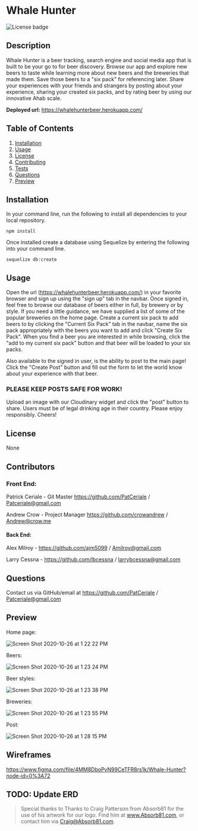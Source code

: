 # **Whale Hunter**

![License badge](https://img.shields.io/badge/license-None-success)

## Description

Whale Hunter is a beer tracking, search engine and social media app that is built to be your go to for beer discovery. Browse our app and explore new beers to taste while learning more about new beers and the breweries that made them. Save those beers to a "six pack" for referencing later. Share your experiences with your friends and strangers by posting about your experience, sharing your created six packs, and by rating beer by using our innovative Ahab scale.

**Deployed url:** https://whalehunterbeer.herokuapp.com/

## **Table of Contents**

1. [Installation](#installation)
1. [Usage](#usage)
1. [License](#license)
1. [Contributing](#contributing)
1. [Tests](#tests)
1. [Questions](#questions)
1. [Preview](#preview)

## **Installation**

In your command line, run the following to install all dependencies to your local repository.

```
npm install
```

Once installed create a database using Sequelize by entering the following into your command line.

```
sequelize db:create
```

## **Usage**

Open the url (https://whalehunterbeer.herokuapp.com/) in your favorite browser and sign up using the "sign up" tab in the navbar. Once signed in, feel free to browse our database of beers either in full, by brewery or by style. If you need a little guidance, we have supplied a list of some of the popular breweries on the home page. Create a current six pack to add beers to by clicking the "Current Six Pack" tab in the navbar, name the six pack appropriately with the beers you want to add and click "Create Six Pack". When you find a beer you are interested in while browsing, click the "add to my current six pack" button and that beer will be loaded to your six packs.

Also available to the signed in user, is the ability to post to the main page! Click the "Create Post" button and fill out the form to let the world know about your experience with that beer.

### **PLEASE KEEP POSTS SAFE FOR WORK!**

Upload an image with our Cloudinary widget and click the "post" button to share. Users must be of legal drinking age in their country. Please enjoy responsibly. Cheers!

## **License**

None

## **Contributors**

### **Front End:**

Patrick Ceriale - Git Master https://github.com/PatCeriale / Patceriale@gmail.com

Andrew Crow - Project Manager https://github.com/crowandrew / Andrew@crow.me

#### **Back End:**

Alex Milroy - https://github.com/ajm5099 / Amilroy@gmail.com

Larry Cessna - https://github.com/lbcessna / larrybcessna@gmail.com

## **Questions**

Contact us via GitHub/email at https://github.com/PatCeriale / Patceriale@gmail.com

## **Preview**

Home page:

![Screen Shot 2020-10-26 at 1 22 22 PM](https://user-images.githubusercontent.com/68709356/97225439-dff3ef80-178f-11eb-967f-1fb0fa8e7f24.png)

Beers:

![Screen Shot 2020-10-26 at 1 23 24 PM](https://user-images.githubusercontent.com/68709356/97225472-eda97500-178f-11eb-86ff-cda0b1b3c0e6.png)

Beer styles:

![Screen Shot 2020-10-26 at 1 23 38 PM](https://user-images.githubusercontent.com/68709356/97225502-fac66400-178f-11eb-8197-db63226bd88c.png)

Breweries:

![Screen Shot 2020-10-26 at 1 23 55 PM](https://user-images.githubusercontent.com/68709356/97225521-02860880-1790-11eb-8c44-b393f1d47b6b.png)

Post:

![Screen Shot 2020-10-26 at 1 28 15 PM](https://user-images.githubusercontent.com/68709356/97225567-0e71ca80-1790-11eb-83f6-83f4cbb47b0b.png)

## Wireframes

https://www.figma.com/file/4MM8DboPvN99CeTFR8rs1k/Whale-Hunter?node-id=0%3A72

## TODO: Update ERD

> Special thanks to Thanks to Craig Patterson from Absorb81 for the use of his artwork for our logo. Find him at www.Absorb81.com, or contact him via Craig@Absorb81.com.
